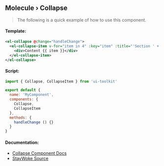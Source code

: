 Molecule › Collapse
---

> The following is a quick example of how to use this component.


#### Template:

```xml
<el-collapse @change="handleChange">
  <el-collapse-item v-for="item in 4" :key="item" :title="'Section ' + item" :name="item">
    <div>Content {{ item }}</div>
  </el-collapse-item>
</el-collapse>
```


#### Script:

```js
import { Collapse, CollapseItem } from 'ui-toolkit'

export default {
  name: 'MyComponent',
  components: {
    Collapse,
    CollapseItem
  },
  methods: {
    handleChange () {}
  }
}
```


#### Documentation:

* [Collapse Component Docs](http://element.eleme.io/#/en-US/component/collapse)
* [StayWoke Source](https://github.com/staywoke/ui-toolkit/tree/master/src/components/molecules/collapse)
